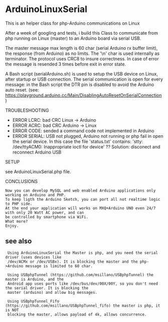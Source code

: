 # ArduinoLinuxSerial
  This is an helper class for php-Arduino communications on Linux

  After a week of googling and tests, i build this Class to communicate from php running on Linux (master) to an Arduino board via serial USB.
  
  The master message max length is 60 char (serial Arduino rx buffer limit), the response (from Arduino) as no limits. The '\n' char is used internally as terminator. The protocol uses CRC8 to insure correctness. In case of error the message is resended 3 times before exit in error state.
  
 A Bash script (serialArduino.sh) is used to setup the USB device on Linux, after startup or USB connection.
  The serial communication is open for every message: in the Bash script the DTR pin is disabled to avoid the Arduino auto reset.
  (see: https://playground.arduino.cc/Main/DisablingAutoResetOnSerialConnection)

 TROUBLESHOOTING
 
  -  ERROR LCRC: bad CRC Linux -> Arduino
  -  ERROR ACRC: bad CRC Arduino -> Linux
  -  ERROR CODE: sended a command code not implemented in Arduino
  -  ERROR SERIAL: USB not plugged, Arduino not running or php fail in open the serial device.
       In this case the file 'status.txt' contains: 'stty: /dev/ttyACM0: Inappropriate ioctl for device' ?? 
       Solution: disconect and reconnect Arduino USB

 SETUP

   see ArduinoLinuxSerial.php file.

CONCLUSIONS
   
    Now you can develop MySQL and web enabled Arduino applications only working on Arduino and PHP. 
    To keep ligth the Arduino Sketch, you can port all not realtime logic to PHP side.
    At the end your application will works on MXQ+Arduino UNO even 24/7 with only 20 Watt AC power, and can
    be controlled by smartphone via WiFi.
    What more?
    Enjoy.

  ## see also
  
     Using ArduinoLinuxSerial the Master is php, and you need the serial driver (uses devices like
     /dev/ACMx or /dev/USBx). It is blocking the master and the php->Arduino message is limited to 60 char.
  
     Using USBphpTunnel (https://github.com/msillano/USBphpTunnel) the master is Arduino, and the
     Android app uses ports like /dev/bus/dev/00X/00Y, so you don't need the serial driver. It is blocking the 
     master (arduino) and allow big messages.
     
     Using USBphpTunnel_Fifo (https://github.com/msillano/USBphpTunnel_fifo) the master is php, it is NOT 
     blocking the master, allows payload of 4k, allows concurrence.
     
